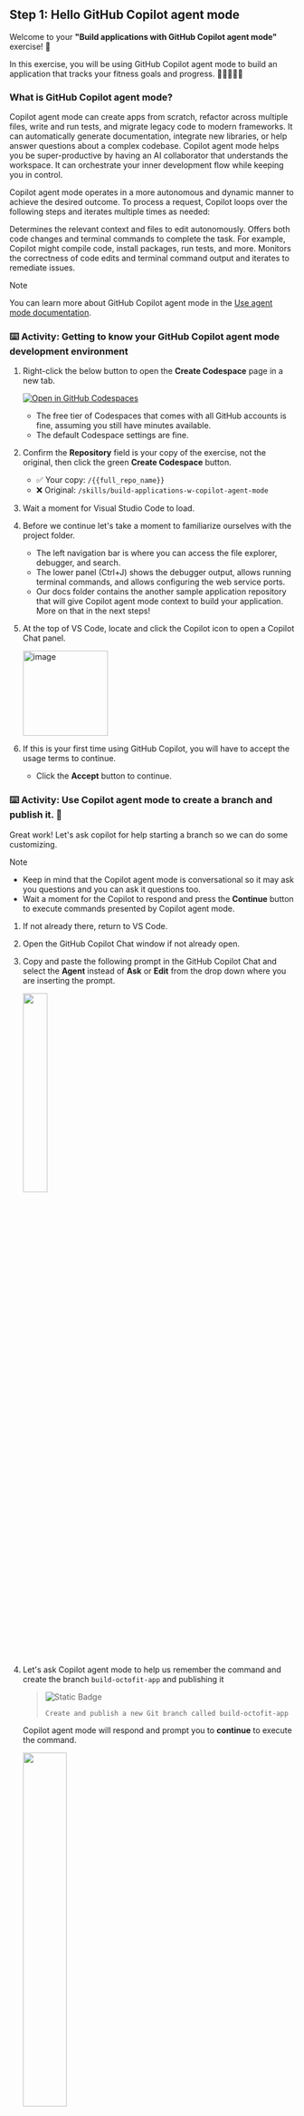 ## Step 1: Hello GitHub Copilot agent mode

Welcome to your **"Build applications with GitHub Copilot agent mode"** exercise! :robot:

In this exercise, you will be using GitHub Copilot agent mode to build an application that tracks your fitness goals and progress. 🏋️‍♂️🏃‍♀️💪

### What is GitHub Copilot agent mode?

Copilot agent mode can create apps from scratch, refactor across multiple files, write and run tests, and migrate legacy code to modern frameworks. It can automatically generate documentation, integrate new libraries, or help answer questions about a complex codebase. Copilot agent mode helps you be super-productive by having an AI collaborator that understands the workspace. It can orchestrate your inner development flow while keeping you in control.

Copilot agent mode operates in a more autonomous and dynamic manner to achieve the desired outcome. To process a request, Copilot loops over the following steps and iterates multiple times as needed:

Determines the relevant context and files to edit autonomously.
Offers both code changes and terminal commands to complete the task. For example, Copilot might compile code, install packages, run tests, and more.
Monitors the correctness of code edits and terminal command output and iterates to remediate issues.

> [!NOTE]
> You can learn more about GitHub Copilot agent mode in the [Use agent mode documentation](https://code.visualstudio.com/docs/copilot/chat/chat-agent-mode).

### :keyboard: Activity: Getting to know your GitHub Copilot agent mode development environment

1. Right-click the below button to open the **Create Codespace** page in a new tab.

   [![Open in GitHub Codespaces](https://github.com/codespaces/badge.svg)](https://codespaces.new/{{full_repo_name}}?quickstart=1)

   - The free tier of Codespaces that comes with all GitHub accounts is fine, assuming you still have minutes available.
   - The default Codespace settings are fine.

1. Confirm the **Repository** field is your copy of the exercise, not the original, then click the green **Create Codespace** button.

   - ✅ Your copy: `/{{full_repo_name}}`
   - ❌ Original: `/skills/build-applications-w-copilot-agent-mode`

1. Wait a moment for Visual Studio Code to load.

1. Before we continue let's take a moment to familiarize ourselves with the project folder.

   - The left navigation bar is where you can access the file explorer, debugger, and search.
   - The lower panel (Ctrl+J) shows the debugger output, allows running terminal commands, and allows configuring the web service ports.
   - Our docs folder contains the another sample application repository that will give Copilot agent mode context to build your application. More on that in the next steps!

1. At the top of VS Code, locate and click the Copilot icon to open a Copilot Chat panel.

   <img width="150" alt="image" src="https://github.com/user-attachments/assets/5e64db46-95cb-415d-badc-b6b8677f10c1" />

1. If this is your first time using GitHub Copilot, you will have to accept the usage terms to continue.
    - Click the **Accept** button to continue.

### :keyboard: Activity: Use Copilot agent mode to create a branch and publish it. 🙋

Great work! Let's ask copilot for help starting a branch so we can do some customizing.

> [!NOTE]
> - Keep in mind that the Copilot agent mode is conversational so it may ask you questions and you can ask it questions too.
> - Wait a moment for the Copilot to respond and press the **Continue** button to execute commands presented by Copilot agent mode.

1. If not already there, return to VS Code.
1. Open the GitHub Copilot Chat window if not already open.
1. Copy and paste the following prompt in the GitHub Copilot Chat and select the **Agent** instead of **Ask** or **Edit** from the drop down where you are inserting the prompt.

   <img src="https://github.com/user-attachments/assets/e172f5c0-bc2a-45a9-a301-9af8bfbd6a2e" width=30% height=30%>

1. Let's ask Copilot agent mode to help us remember the command and create the branch `build-octofit-app` and publishing it

   > ![Static Badge](https://img.shields.io/badge/-Prompt-text?style=flat-square&logo=github%20copilot&labelColor=512a97&color=ecd8ff)
   >
   > ```prompt
   > Create and publish a new Git branch called build-octofit-app
   > ```

   Copilot agent mode will respond and prompt you to **continue** to execute the command.<br/>

   <img src=https://github.com/user-attachments/assets/d1652fc1-78e5-49c6-9303-b455815eea8f width=40% height=40%>

1. Now that we are happy with the command, press the `Continue` button to let Copilot agent mode run it for us. No need to copy and paste!

1. After a moment, look in the VS Code lower status bar, on the left, to see the active branch. It should now say `build-octofit-app`. If so, you are all done with this step!

1. Now that your branch is pushed to GitHub, Mona should already be busy checking your work. Give her a moment and keep watch in the comments. You will see her respond with progress info and the next lesson.

<details>
<summary>Having trouble? 🤷</summary><br/>

If you don't get feedback, here are some things to check:

- Make sure your created the branch with the exact name `build-octofit-app`. No prefixes or suffixes.
- Make sure the branch was indeed published to your repository.

</details>
